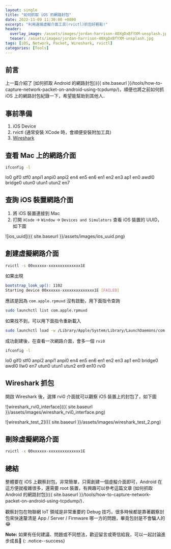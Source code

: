 ```yaml
---
layout: single
title: "如何抓取 iOS 的網路封包"
date: 2022-11-09 11:30:00 +0800
excerpt: "利用遠端虛擬介面工具(rvictl)抓包好輕鬆!"
header:
  overlay_image: /assets/images/jordan-harrison-40XgDxBfYXM-unsplash.jpg
  teaser: /assets/images/jordan-harrison-40XgDxBfYXM-unsplash.jpg
tags: [iOS, Network, Packet, Wireshark, rvictl]
categories: [Tools]
---
```


## 前言

上一篇介紹了 [如何抓取 Android 的網路封包]({{ site.baseurl }}/tools/how-to-capture-network-packet-on-android-using-tcpdump/)，順便也將之前如何抓 iOS 上的網路封包紀錄一下，希望能幫助到其他人．

## 事前準備

1. iOS Device
2. rvictl (通常安裝 XCode 時，會順便安裝附加工具)
3. [Wireshark](https://www.wireshark.org/download.html)

## 查看 Mac 上的網路介面

```bash
ifconfig -l
```
lo0 gif0 stf0 anpi1 anpi0 anpi2 en4 en5 en6 en1 en2 en3 ap1 en0 awdl0 bridge0 utun0 utun1 utun2 en7

## 查詢 iOS 裝置網路介面
1. 將 iOS 裝置連接到 Mac
2. 打開 `XCode` -> `Window` -> `Devices and Simulators` 查看 iOS 裝置的 UUID，如下圖

![ios_uuid]({{ site.baseurl }}/assets/images/ios_uuid.png)

## 創建虛擬網路介面
```bash
rvictl -s 00xxxxxx-xxxxxxxxxxxxxx1E
```

如果出現 
```bash
bootstrap_look_up(): 1102
Starting device 00xxxxxx-xxxxxxxxxxxxxx1E [FAILED]
```
應該是因為 `com.apple.rpmuxd` 沒有啟動，用下面指令查詢
```bash
sudo launchctl list com.apple.rpmuxd
```
如果找不到，可以用下面指令重新載入
```bash
sudo launchctl load -w /Library/Apple/System/Library/LaunchDaemons/com.apple.rpmuxd.plist
```

成功創建後，在查看一次網路介面，會多一個 `rvi0`
```bash
ifconfig -l
```
lo0 gif0 stf0 anpi2 anpi1 anpi0 en4 en5 en6 en1 en2 en3 ap1 en0 bridge0 awdl0 llw0 en7 utun0 utun1 utun2 en9 en10 rvi0

## Wireshark 抓包
開啟 Wireshark 後，選擇 rvi0 介面就可以觀察 iOS 裝置上的封包了，如下圖

![wireshark_rvi0_interface]({{ site.baseurl }}/assets/images/wireshark_rvi0_interface.png)

![wireshark_test_2]({{ site.baseurl }}/assets/images/wireshark_test_2.png)

## 刪除虛擬網路介面
```bash
rvictl -x 00xxxxxx-xxxxxxxxxxxxxx1E
```

## 總結
整體要在 iOS 上觀察封包，非常簡單，只需創建一個虛擬介面即可，Android 在這方便就複雜很多，還需要 root 裝置，有興趣可以參考這篇文章 [如何抓取 Android 的網路封包]({{ site.baseurl }}/tools/how-to-capture-network-packet-on-android-using-tcpdump/)．

觀察封包在物聯網 IoT 領域是非常重要的 Debug 技巧，很多時候都是靠著觀察封包來快速釐清是 App / Server / Firmware 哪一方的問題，畢竟包封是不會騙人的😂

**Note:** 如果有任何建議、問題或不同想法，歡迎留言或寄信給我，可以一起討論進步成長🙂
{: .notice--success}